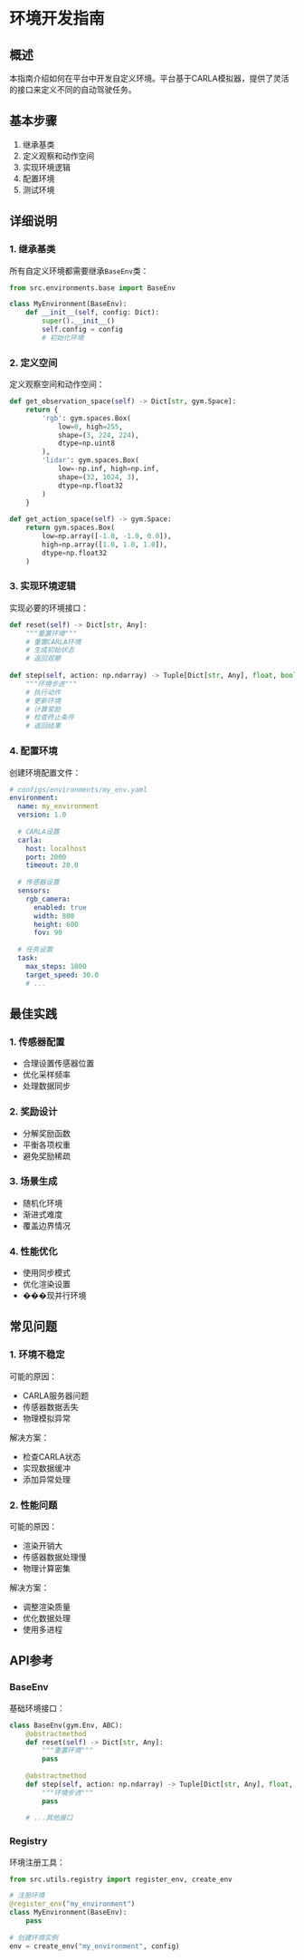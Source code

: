 # 环境开发指南

## 概述

本指南介绍如何在平台中开发自定义环境。平台基于CARLA模拟器，提供了灵活的接口来定义不同的自动驾驶任务。

## 基本步骤

1. 继承基类
2. 定义观察和动作空间
3. 实现环境逻辑
4. 配置环境
5. 测试环境

## 详细说明

### 1. 继承基类

所有自定义环境都需要继承`BaseEnv`类：

```python
from src.environments.base import BaseEnv

class MyEnvironment(BaseEnv):
    def __init__(self, config: Dict):
        super().__init__()
        self.config = config
        # 初始化环境
```

### 2. 定义空间

定义观察空间和动作空间：

```python
def get_observation_space(self) -> Dict[str, gym.Space]:
    return {
        'rgb': gym.spaces.Box(
            low=0, high=255,
            shape=(3, 224, 224),
            dtype=np.uint8
        ),
        'lidar': gym.spaces.Box(
            low=-np.inf, high=np.inf,
            shape=(32, 1024, 3),
            dtype=np.float32
        )
    }
    
def get_action_space(self) -> gym.Space:
    return gym.spaces.Box(
        low=np.array([-1.0, -1.0, 0.0]),
        high=np.array([1.0, 1.0, 1.0]),
        dtype=np.float32
    )
```

### 3. 实现环境逻辑

实现必要的环境接口：

```python
def reset(self) -> Dict[str, Any]:
    """重置环境"""
    # 重置CARLA环境
    # 生成初始状态
    # 返回观察
    
def step(self, action: np.ndarray) -> Tuple[Dict[str, Any], float, bool, Dict[str, Any]]:
    """环境步进"""
    # 执行动作
    # 更新环境
    # 计算奖励
    # 检查终止条件
    # 返回结果
```

### 4. 配置环境

创建环境配置文件：

```yaml
# configs/environments/my_env.yaml
environment:
  name: my_environment
  version: 1.0
  
  # CARLA设置
  carla:
    host: localhost
    port: 2000
    timeout: 20.0
    
  # 传感器设置
  sensors:
    rgb_camera:
      enabled: true
      width: 800
      height: 600
      fov: 90
      
  # 任务设置
  task:
    max_steps: 1000
    target_speed: 30.0
    # ...
```

## 最佳实践

### 1. 传感器配置

- 合理设置传感器位置
- 优化采样频率
- 处理数据同步

### 2. 奖励设计

- 分解奖励函数
- 平衡各项权重
- 避免奖励稀疏

### 3. 场景生成

- 随机化环境
- 渐进式难度
- 覆盖边界情况

### 4. 性能优化

- 使用同步模式
- 优化渲染设置
- ���现并行环境

## 常见问题

### 1. 环境不稳定

可能的原因：
- CARLA服务器问题
- 传感器数据丢失
- 物理模拟异常

解决方案：
- 检查CARLA状态
- 实现数据缓冲
- 添加异常处理

### 2. 性能问题

可能的原因：
- 渲染开销大
- 传感器数据处理慢
- 物理计算密集

解决方案：
- 调整渲染质量
- 优化数据处理
- 使用多进程

## API参考

### BaseEnv

基础环境接口：

```python
class BaseEnv(gym.Env, ABC):
    @abstractmethod
    def reset(self) -> Dict[str, Any]:
        """重置环境"""
        pass
        
    @abstractmethod
    def step(self, action: np.ndarray) -> Tuple[Dict[str, Any], float, bool, Dict[str, Any]]:
        """环境步进"""
        pass
        
    # ...其他接口
```

### Registry

环境注册工具：

```python
from src.utils.registry import register_env, create_env

# 注册环境
@register_env("my_environment")
class MyEnvironment(BaseEnv):
    pass
    
# 创建环境实例
env = create_env("my_environment", config)
``` 